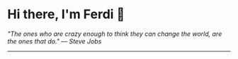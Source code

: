 <h1>Hi there, I'm Ferdi 👋</h1>

<p><em>
  "The ones who are crazy enough to think they can change the world, are the ones that do." — Steve Jobs
</em></p>

---
